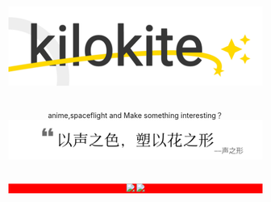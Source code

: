 

![logo](https://raw.githubusercontent.com/kilokite/kilokite/main/kilokite.svg)

</br>

<p align="center">
anime,spaceflight and Make something interesting？

<img src="https://raw.githubusercontent.com/kilokite/kilokite/main/say.svg"/>
</p>

</br>

<p align="center" style="background:red">
  <img src="https://github-readme-stats.vercel.app/api?username=kilokite&theme=buefy&show_icons=true&icon_color=8A73D6" width=400/>
  <img src="https://github-readme-stats.vercel.app/api/top-langs/?username=kilokite&layout=compact&theme=buefy&hide=hack" width=400>
</p>

</br>
